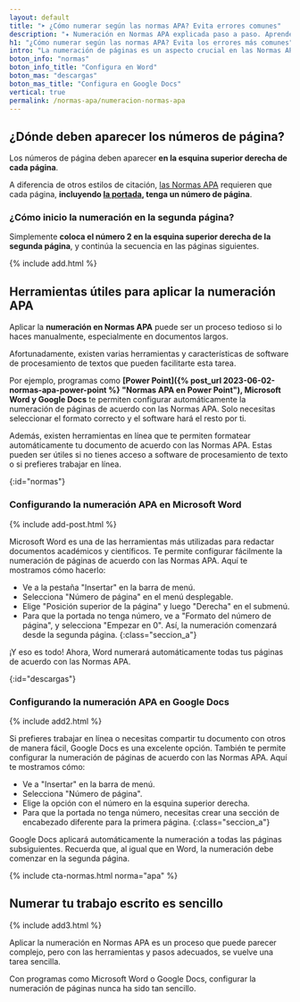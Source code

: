 ```yaml
---
layout: default
title: "➤ ¿Cómo numerar según las normas APA? Evita errores comunes"
description: "✦ Numeración en Normas APA explicada paso a paso. Aprende a numerar correctamente y evitas los errores más comunes ¡Ingresa aquí! 👆"
h1: "¿Cómo numerar según las normas APA? Evita los errores más comunes"
intro: "La numeración de páginas es un aspecto crucial en las Normas APA. Esto se debe a que permite mantener la organización y facilita la referencia a secciones específicas del documento."
boton_info: "normas"
boton_info_title: "Configura en Word"
boton_mas: "descargas"
boton_mas_title: "Configura en Google Docs"
vertical: true
permalink: /normas-apa/numeracion-normas-apa
---
```

## ¿Dónde deben aparecer los números de página?

Los números de página deben aparecer **en la esquina superior derecha de cada página**.

A diferencia de otros estilos de citación, [las Normas APA]({{'normas-apa'|relative_url}} "Normas APA") requieren que cada página, **incluyendo [la portada]({{'normas-apa/portada-normas-apa'|relative_url}} "Portada Normas APA"), tenga un número de página**.

### ¿Cómo inicio la numeración en la segunda página?

Simplemente **coloca el número 2 en la esquina superior derecha de la segunda página**, y continúa la secuencia en las páginas siguientes.

{% include add.html %}

## Herramientas útiles para aplicar la numeración APA

Aplicar la **numeración en Normas APA** puede ser un proceso tedioso si lo haces manualmente, especialmente en documentos largos.

Afortunadamente, existen varias herramientas y características de software de procesamiento de textos que pueden facilitarte esta tarea.

Por ejemplo, programas como **[Power Point]({% post_url 2023-06-02-normas-apa-power-point %} "Normas APA en Power Point"), Microsoft Word y Google Docs** te permiten configurar automáticamente la numeración de páginas de acuerdo con las Normas APA. Solo necesitas seleccionar el formato correcto y el software hará el resto por ti.

Además, existen herramientas en línea que te permiten formatear automáticamente tu documento de acuerdo con las Normas APA. Estas pueden ser útiles si no tienes acceso a software de procesamiento de texto o si prefieres trabajar en línea.
<!-- Anclaje para que la barra fijada no cubra el siguiente subtítulo -->
{:id="normas"}

### Configurando la numeración APA en Microsoft Word

{% include add-post.html %}

Microsoft Word es una de las herramientas más utilizadas para redactar documentos académicos y científicos. Te permite configurar fácilmente la numeración de páginas de acuerdo con las Normas APA. Aquí te mostramos cómo hacerlo:

- Ve a la pestaña "Insertar" en la barra de menú.
- Selecciona "Número de página" en el menú desplegable.
- Elige "Posición superior de la página" y luego "Derecha" en el submenú.
- Para que la portada no tenga número, ve a "Formato del número de página", y selecciona "Empezar en 0". Así, la numeración comenzará desde la segunda página.
{:class="seccion_a"}

¡Y eso es todo! Ahora, Word numerará automáticamente todas tus páginas de acuerdo con las Normas APA.
<!-- Anclaje para que la barra fijada no cubra el siguiente subtítulo -->
{:id="descargas"}

### Configurando la numeración APA en Google Docs

{% include add2.html %}

Si prefieres trabajar en línea o necesitas compartir tu documento con otros de manera fácil, Google Docs es una excelente opción. También te permite configurar la numeración de páginas de acuerdo con las Normas APA. Aquí te mostramos cómo:

- Ve a "Insertar" en la barra de menú.
- Selecciona "Número de página".
- Elige la opción con el número en la esquina superior derecha.
- Para que la portada no tenga número, necesitas crear una sección de encabezado diferente para la primera página.
{:class="seccion_a"}

Google Docs aplicará automáticamente la numeración a todas las páginas subsiguientes. Recuerda que, al igual que en Word, la numeración debe comenzar en la segunda página.

{% include cta-normas.html norma="apa" %}

## Numerar tu trabajo escrito es sencillo

{% include add3.html %}

Aplicar la numeración en Normas APA es un proceso que puede parecer complejo, pero con las herramientas y pasos adecuados, se vuelve una tarea sencilla.

Con programas como Microsoft Word o Google Docs, configurar la numeración de páginas nunca ha sido tan sencillo.
